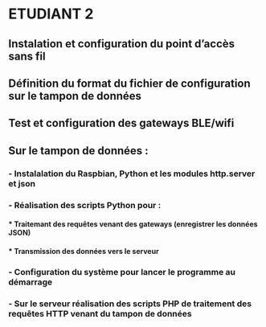# ETUDIANT 2
## Instalation et configuration du  point d’accès sans fil
## Définition du format du fichier de configuration sur le tampon de données
## Test et configuration des gateways BLE/wifi
## Sur le tampon de données :
### - Instalalation du Raspbian, Python et les modules http.server et json
### - Réalisation des scripts Python pour :
#### * Traitemant des requêtes venant des gateways (enregistrer les données JSON)
#### * Transmission des données vers le serveur
### - Configuration du système pour lancer le programme au démarrage
### - Sur le serveur réalisation des scripts PHP de traitement des requêtes HTTP venant du tampon de données

